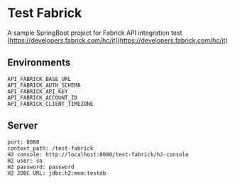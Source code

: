 # Test Fabrick
A sample SpringBoot project for Fabrick API integration test
[https://developers.fabrick.com/hc/it](https://developers.fabrick.com/hc/it)
## Environments

    API_FABRICK_BASE_URL
    API_FABRICK_AUTH_SCHEMA
    API_FABRICK_API_KEY
    API_FABRICK_ACCOUNT_ID
    API_FABRICK_CLIENT_TIMEZONE

## Server

    port: 8080
    context_path: /test-fabrick
    H2 console: http://localhost:8080/test-fabrick/h2-console
    H2 user: sa
    H2 password: password
    H2 JDBC URL: jdbc:h2:mem:testdb